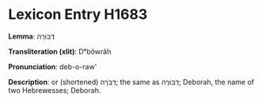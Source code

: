 # Lexicon Entry H1683

**Lemma**: דְּבּוֹרָה

**Transliteration (xlit)**: Dᵉbôwrâh

**Pronunciation**: deb-o-raw'

**Description**:
or (shortened) דְּבֹרָה; the same as דְּבוֹרָה; Deborah, the name of two Hebrewesses; Deborah.
